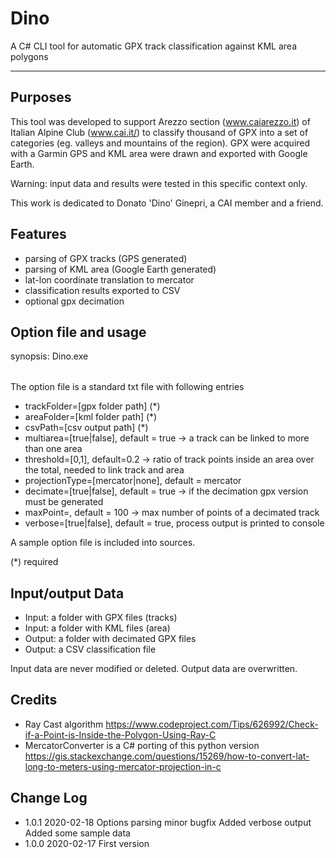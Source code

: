 # Dino
A C# CLI tool for automatic GPX track classification against KML area polygons

----

Purposes
--------
This tool was developed to support Arezzo section (www.caiarezzo.it) of Italian Alpine Club (www.cai.it/) to classify thousand of GPX into a set of categories (eg. valleys and mountains of the region).
GPX were acquired with a Garmin GPS and KML area were drawn and exported with Google Earth.

Warning: input data and results were tested in this specific context only.

This work is dedicated to Donato 'Dino' Ginepri, a CAI member and a friend.

Features
------
- parsing of GPX tracks (GPS generated)
- parsing of KML area (Google Earth generated)
- lat-lon coordinate translation to mercator 
- classification results exported to CSV
- optional gpx decimation

Option file and usage
------
synopsis: Dino.exe <option file path>
  
The option file is a standard txt file with following entries
- trackFolder=[gpx folder path]  (*)
- areaFolder=[kml folder path] (*)
- csvPath=[csv output path] (*)
- multiarea=[true|false], default = true -> a track can be linked to more than one area
- threshold=[0,1], default=0.2 -> ratio of track points inside an area over the total, needed to link track and area
- projectionType=[mercator|none], default = mercator
- decimate=[true|false], default = true -> if the decimation gpx version must be generated
- maxPoint=<integer>, default = 100 -> max number of points of a decimated track
- verbose=[true|false], default = true, process output is printed to console
  
A sample option file is included into sources.

(*) required

Input/output Data
------
- Input: a folder with GPX files (tracks)
- Input: a folder with KML files (area)
- Output: a folder with decimated GPX files
- Output: a CSV classification file

Input data are never modified or deleted.
Output data are overwritten.

Credits
-----
- Ray Cast algorithm 
  https://www.codeproject.com/Tips/626992/Check-if-a-Point-is-Inside-the-Polygon-Using-Ray-C
- MercatorConverter is a C# porting of this python version 
  https://gis.stackexchange.com/questions/15269/how-to-convert-lat-long-to-meters-using-mercator-projection-in-c

Change Log
------
- 1.0.1 2020-02-18  Options parsing minor bugfix
                    Added verbose output
                    Added some sample data
- 1.0.0 2020-02-17  First version
